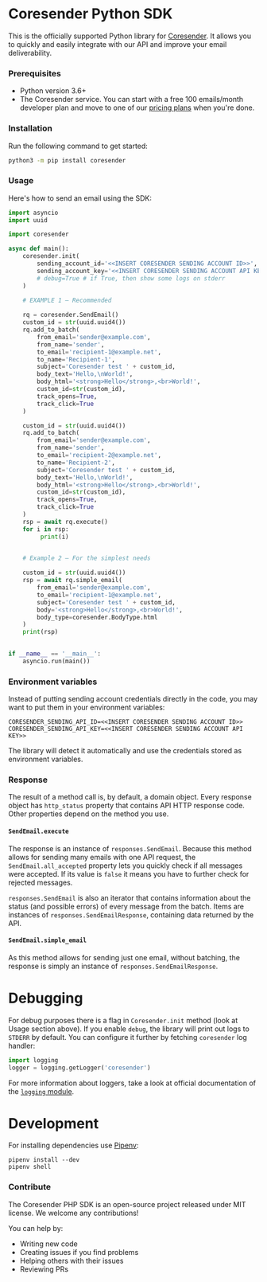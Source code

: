 # Coresender Python SDK

This is the officially supported Python library for [Coresender](https://coresender.com). It allows you to quickly and easily integrate with our API and improve your email deliverability.

### Prerequisites

* Python version 3.6+
* The Coresender service. You can start with a free 100 emails/month developer plan and move to one of our [pricing plans](https://coresender.com/pricing) when you're done.

### Installation

Run the following command to get started: 

```bash
python3 -m pip install coresender
```

### Usage

Here's how to send an email using the SDK:

```python
import asyncio
import uuid

import coresender

async def main():
    coresender.init(
        sending_account_id='<<INSERT CORESENDER SENDING ACCOUNT ID>>',
        sending_account_key='<<INSERT CORESENDER SENDING ACCOUNT API KEY>>',
        # debug=True # if True, then show some logs on stderr
    )

    # EXAMPLE 1 – Recommended
    
    rq = coresender.SendEmail()
    custom_id = str(uuid.uuid4())
    rq.add_to_batch(
        from_email='sender@example.com',
        from_name='sender',
        to_email='recipient-1@example.net',
        to_name='Recipient-1',
        subject='Coresender test ' + custom_id,
        body_text='Hello,\nWorld!',
        body_html='<strong>Hello</strong>,<br>World!',
        custom_id=str(custom_id),
        track_opens=True,
        track_click=True
    )

    custom_id = str(uuid.uuid4())
    rq.add_to_batch(
        from_email='sender@example.com',
        from_name='sender',
        to_email='recipient-2@example.net',
        to_name='Recipient-2',
        subject='Coresender test ' + custom_id,
        body_text='Hello,\nWorld!',
        body_html='<strong>Hello</strong>,<br>World!',
        custom_id=str(custom_id),
        track_opens=True,
        track_click=True
    )
    rsp = await rq.execute()
    for i in rsp:
         print(i)


    # Example 2 – For the simplest needs
    
    custom_id = str(uuid.uuid4())
    rsp = await rq.simple_email(
        from_email='sender@example.com', 
        to_email='recipient-1@example.net',
        subject='Coresender test ' + custom_id,
        body='<strong>Hello</strong>,<br>World!',
        body_type=coresender.BodyType.html
    )
    print(rsp)
    

if __name__ == '__main__':
    asyncio.run(main())

```

### Environment variables

Instead of putting sending account credentials directly in the code, you may want to put them in your environment variables:

```shell
CORESENDER_SENDING_API_ID=<<INSERT CORESENDER SENDING ACCOUNT ID>>
CORESENDER_SENDING_API_KEY=<<INSERT CORESENDER SENDING ACCOUNT API KEY>>
```

The library will detect it automatically and use the credentials stored as environment variables.

### Response

The result of a method call is, by default, a domain object.
Every response object has `http_status` property that contains API HTTP response code. Other properties depend on the method you use.

#### `SendEmail.execute`

The response is an instance of `responses.SendEmail`. Because this method allows for sending many emails with one API request, the `SendEmail.all_accepted` property lets you quickly check if all messages were accepted. If its value is `false` it means you have to further check for rejected messages.
    
`responses.SendEmail` is also an iterator that contains information about the status (and possible errors) of every message from the batch. Items are instances of `responses.SendEmailResponse`, containing data returned by the API.

#### `SendEmail.simple_email`

As this method allows for sending just one email, without batching, the response is simply an instance of `responses.SendEmailResponse`.

# Debugging

For debug purposes there is a flag in `Coresender.init` method (look at Usage section above). If you enable `debug`, the library will print out logs to `STDERR` by default. You can configure it further by fetching `coresender` log handler:

```python
import logging
logger = logging.getLogger('coresender')
```

For more information about loggers, take a look at official documentation of the [`logging` module](https://docs.python.org/3/library/logging.html).

# Development

For installing dependencies use [Pipenv](https://github.com/pypa/pipenv):

```shell script
pipenv install --dev
pipenv shell
```

### Contribute

The Coresender PHP SDK is an open-source project released under MIT license. We welcome any contributions!

You can help by:
* Writing new code
* Creating issues if you find problems
* Helping others with their issues
* Reviewing PRs

